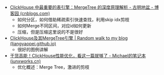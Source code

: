 * [ClickHouse 中最重要的表引擎：MergeTree 的深度原理解析 - 古明地盆 - 博客园 (cnblogs.com)](https://www.cnblogs.com/traditional/p/15218743.html)
	* 如何分区，如何借助稀疏索引快速查找，利用skip idx剪枝
	* 如何Merge不同区间，对应id如何更新
	* 压缩，但是压缩这里说的不是很好
* [ClickHouse及其MergeTree引擎 | Random walk to my blog (liangyaopei.github.io)](https://liangyaopei.github.io/2021/01/09/clickhouse-essentials/)
	* 很好的图例讲解
* [干货高能！ClickHouse性能优化，看这一篇就够了 - Michael的笔记本 (junxworks.cn)](https://blog.junxworks.cn/articles/2024/05/11/1715396614044.html#toc_h3_14)
	* 优化概述：Merge Tree，激进的剪枝